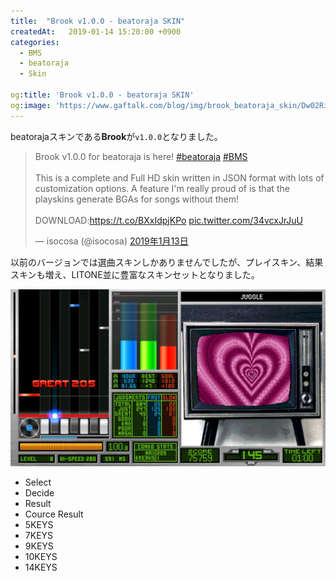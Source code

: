 ```yaml
---
title:  "Brook v1.0.0 - beatoraja SKIN"
createdAt:   2019-01-14 15:20:00 +0900
categories: 
  - BMS
  - beatoraja
  - Skin

og:title: 'Brook v1.0.0 - beatoraja SKIN'
og:image: 'https://www.gaftalk.com/blog/img/brook_beatoraja_skin/Dw02RiSW0AALdAq.jpg'
---
```


beatorajaスキンである**Brook**が`v1.0.0`となりました。  

<blockquote class="twitter-tweet" data-lang="ja"><p lang="en" dir="ltr">Brook v1.0.0 for beatoraja is here! <a href="https://twitter.com/hashtag/beatoraja?src=hash&amp;ref_src=twsrc%5Etfw">#beatoraja</a> <a href="https://twitter.com/hashtag/BMS?src=hash&amp;ref_src=twsrc%5Etfw">#BMS</a><br><br>This is a complete and Full HD skin written in JSON format with lots of customization options. A feature I&#39;m really proud of is that the playskins generate BGAs for songs without them!<br><br>DOWNLOAD:<a href="https://t.co/BXxIdpjKPo">https://t.co/BXxIdpjKPo</a> <a href="https://t.co/34vcxJrJuU">pic.twitter.com/34vcxJrJuU</a></p>&mdash; isocosa (@isocosa) <a href="https://twitter.com/isocosa/status/1084583459266412544?ref_src=twsrc%5Etfw">2019年1月13日</a></blockquote>

以前のバージョンでは選曲スキンしかありませんでしたが、プレイスキン、結果スキンも増え、LITONE並に豊富なスキンセットとなりました。

![](/blog/img/Dw02RiSW0AALdAq.jpg)

* Select
* Decide
* Result
* Cource Result
* 5KEYS
* 7KEYS
* 9KEYS
* 10KEYS
* 14KEYS
